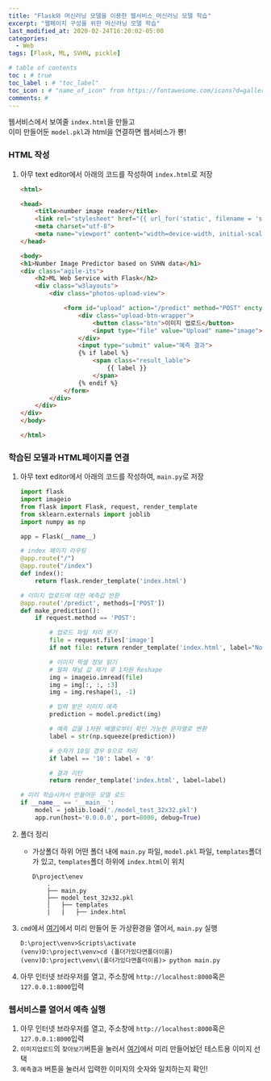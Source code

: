 ```yaml
---
title: "Flask와 머신러닝 모델을 이용한 웹서비스_머신러닝 모델 학습"
excerpt: "웹페이지 구성을 위한 머신러닝 모델 학습"
last_modified_at: 2020-02-24T16:20:02-05:00
categories:
  - Web
tags: [Flask, ML, SVHN, pickle]

# table of contents
toc : # true
toc_label : # "toc_label"
toc_icon : # "name_of_icon" from https://fontawesome.com/icons?d=gallery&s=solid&m=free
comments: # 
---
```


웹서비스에서 보여줄 `index.html`을 만들고  
이미 만들어둔 `model.pkl`과 html을 연결하면 웹서비스가 뿅!  


### HTML 작성
1. 아무 text editor에서 아래의 코드를 작성하여 `index.html`로 저장
   ````html
   <html>
   
   <head>
       <title>number image reader</title>
       <link rel="stylesheet" href="{{ url_for('static', filename = 'style.css') }}">
       <meta charset="utf-8">
       <meta name="viewport" content="width=device-width, initial-scale=1">
   </head>
   
   <body>
   <h1>Number Image Predictor based on SVHN data</h1>
   <div class="agile-its">
       <h2>ML Web Service with Flask</h2>
       <div class="w3layouts">
           <div class="photos-upload-view">
   
               <form id="upload" action="/predict" method="POST" enctype="multipart/form-data">
                   <div class="upload-btn-wrapper">
                       <button class="btn">이미지 업로드</button>
                       <input type="file" value="Upload" name="image">
                   </div>
                   <input type="submit" value="예측 결과">
                   {% if label %}
                       <span class="result_lable">
                           {{ label }}
                       </span>
                   {% endif %}
               </form>
           </div>
       </div>
   </div>
   </body>
   
   </html>
   ````



### 학습된 모델과 HTML페이지를 연결
1. 아무 text editor에서 아래의 코드를 작성하여, `main.py`로 저장
   ````python
   import flask
   import imageio
   from flask import Flask, request, render_template
   from sklearn.externals import joblib
   import numpy as np
   
   app = Flask(__name__)
   
   # index 페이지 라우팅
   @app.route("/")
   @app.route("/index")
   def index():
       return flask.render_template('index.html')
   
   # 이미지 업로드에 대한 예측값 반환
   @app.route('/predict', methods=['POST'])
   def make_prediction():
       if request.method == 'POST':
   
           # 업로드 파일 처리 분기
           file = request.files['image']
           if not file: return render_template('index.html', label="No Files")
   
           # 이미지 픽셀 정보 읽기
           # 알파 채널 값 제거 후 1차원 Reshape
           img = imageio.imread(file)
           img = img[:, :, :3]
           img = img.reshape(1, -1)
   
           # 입력 받은 이미지 예측
           prediction = model.predict(img)
   
           # 예측 값을 1차원 배열로부터 확인 가능한 문자열로 변환
           label = str(np.squeeze(prediction))
   
           # 숫자가 10일 경우 0으로 처리
           if label == '10': label = '0'
   
           # 결과 리턴
           return render_template('index.html', label=label)
   
   # 미리 학습시켜서 만들어둔 모델 로드
   if __name__ == '__main__':
       model = joblib.load('./model_test_32x32.pkl')
       app.run(host='0.0.0.0', port=8000, debug=True)
   ````

2. 폴더 정리
   - 가상폴더 하위 어떤 폴더 내에 `main.py` 파일, `model.pkl` 파일, `templates`폴더가 있고, `templates`폴더 하위에 `index.html`이 위치
     ````
     D\project\enev
         .
         ├── main.py
         ├── model_test_32x32.pkl
         │   ├── templates
         |   |   ├── index.html
     ````

3. `cmd`에서 [여기](https://bettermesol.github.io/web/2020/02/23/flask_1_venv/)에서 미리 만들어 둔 가상환경을 열어서, `main.py` 실행
   ````shell
   D:\project\venv>Scripts\activate
   (venv)D:\project\venv>cd (폴더가있다면폴더이름)
   (venv)D:\project\venv\(폴더가있다면폴더이름)> python main.py
   ````

4. 아무 인터넷 브라우저를 열고, 주소창에 `http://localhost:8000`혹은 `127.0.0.1:8000`입력



### 웹서비스를 열어서 예측 실행
1. 아무 인터넷 브라우저를 열고, 주소창에 `http://localhost:8000`혹은 `127.0.0.1:8000`입력
2. `이미지업로드`의 `찾아보기`버튼을 눌러서 [여기](https://bettermesol.github.io/web/2020/02/24/Flask_2_ML-model/)에서 미리 만들어놨던 테스트용 이미지 선택
3. `예측결과` 버튼을 눌러서 입력한 이미지의 숫자와 일치하는지 확인!
